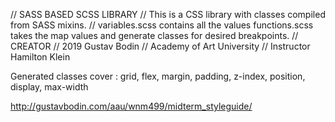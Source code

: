 
//  SASS BASED SCSS LIBRARY
//  This is a CSS library with classes compiled from SASS mixins.
//  variables.scss contains all the values functions.scss takes the map values and generate classes for desired breakpoints. 
//  CREATOR
//  2019 Gustav Bodin
//  Academy of Art University 
//  Instructor Hamilton Klein


Generated classes cover     : grid, flex, margin, padding, z-index, position, display, max-width

http://gustavbodin.com/aau/wnm499/midterm_styleguide/

